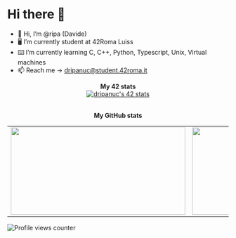 # Hi there 👋

- 👋 Hi, I’m @ripa (Davide)
- 🖥 I’m currently student at 42Roma Luiss
- ⌨️ I’m currently learning C, C++, Python, Typescript, Unix, Virtual machines
- 📫 Reach me -> dripanuc@student.42roma.it
<div align="center">
	<table>
		<tr>
			<b>My 42 stats</b></br>
		</tr>
		<tr>
			<a href="https://github.com/ripa001">
				<img src="https://badge42.vercel.app/api/v2/cl3i4c6rm003509meco00h0bc/stats?cursusId=21&coalitionId=126" alt="dripanuc's 42 stats" />
			</a>
		</tr>
	</table>
	<table>
		<tr>
			<b>My GitHub stats</b>
		</tr>
		<tr>
			<td>
				<a href="https://github.com/ripa001">
					<img src="https://awesome-github-stats.azurewebsites.net/user-stats/ripa001?cardType=level&theme=tokyonight" width="397" height="200">
				</a> 
			</td>
			<td>
				<a href="https://github.com/ripa001?tab=repositories">
					<img src="https://github-readme-stats.vercel.app/api/top-langs/?username=ripa001&layout=compact&theme=tokyonight" width="442" height="200">
				</a>
			</td>
		</tr>
	</table>
</div>

![Profile views counter](https://komarev.com/ghpvc/?username=ripa001&&style=flat-square)
